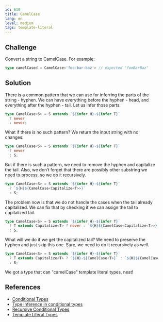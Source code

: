 ```yaml
---
id: 610
title: CamelCase
lang: en
level: medium
tags: template-literal
---
```


## Challenge

Convert a string to CamelCase.
For example:

```typescript
type camelCased = CamelCase<'foo-bar-baz'> // expected "fooBarBaz"
```

## Solution

There is a common pattern that we can use for inferring the parts of the string - hyphen.
We can have everything before the hyphen - head, and everything after the hyphen - tail.
Let us infer those parts.

```typescript
type CamelCase<S> = S extends `${infer H}-${infer T}`
  ? never
  : never;
```

What if there is no such pattern?
We return the input string with no changes.

```typescript
type CamelCase<S> = S extends `${infer H}-${infer T}`
  ? never
  : S;
```

But if there is such a pattern, we need to remove the hyphen and capitalize the tail.
Also, we don’t forget that there are possibly other substring we need to process, so we do it recursively.

```typescript
type CamelCase<S> = S extends `${infer H}-${infer T}`
  ? `${H}${CamelCase<Capitalize<T>>}`
  : S;
```

The problem now is that we do not handle the cases when the tail already capitalized.
We can fix that by checking if we can assign the tail to capitalized tail.

```typescript
type CamelCase<S> = S extends `${infer H}-${infer T}`
  ? T extends Capitalize<T> ? never : `${H}${CamelCase<Capitalize<T>>}`
  : S;
```

What will we do if we get the capitalized tail?
We need to preserve the hyphen and just skip this one.
Sure, we need to do it recursively as well.

```typescript
type CamelCase<S> = S extends `${infer H}-${infer T}`
  ? T extends Capitalize<T> ? `${H}-${CamelCase<T>}` : `${H}${CamelCase<Capitalize<T>>}`
  : S;
```

We got a type that can "camelCase" template literal types, neat!

## References

- [Conditional Types](https://www.typescriptlang.org/docs/handbook/2/conditional-types.html)
- [Type inference in conditional types](https://www.typescriptlang.org/docs/handbook/advanced-types.html#type-inference-in-conditional-types)
- [Recursive Conditional Types](https://www.typescriptlang.org/docs/handbook/release-notes/typescript-4-1.html#recursive-conditional-types)
- [Template Literal Types](https://www.typescriptlang.org/docs/handbook/release-notes/typescript-4-1.html#template-literal-types)

